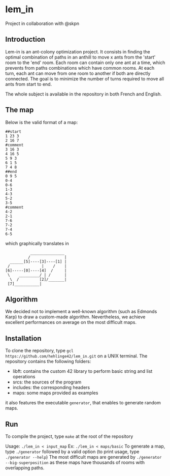 # lem_in
Project in collaboration with @skpn

## Introduction

Lem-in is an ant-colony optimization project.
It consists in finding the optimal combination of paths in an anthill to move x ants from the 'start' room to the 'end' room.
Each room can contain only one ant at a time, which prevents from paths combinations which have common rooms.
At each turn, each ant can move from one room to another if both are directly connected.
The goal is to minimize the number of turns required to move all ants from start to end.

The whole subject is available in the repository in both French and English.

## The map

Below is the valid format of a map:

`##start`<br/>
`1 23 3`<br/>
`2 16 7`<br/>
`#comment`<br/>
`3 16 3`<br/>
`4 16 5`<br/>
`5 9 3`<br/>
`6 1 5`<br/>
`7 4 8`<br/>
`##end`<br/>
`0 9 5`<br/>
`0-4`<br/>
`0-6`<br/>
`1-3`<br/>
`4-3`<br/>
`5-2`<br/>
`3-5`<br/>
`#comment`<br/>
`4-2`<br/>
`2-1`<br/>
`7-6`<br/>
`7-2`<br/>
`7-4`<br/>
`6-5`<br/>

which graphically translates in

`           _______________` <br/>
`          /               |`<br/>
`  ______[5]----[3]----[1] |`<br/>
` /              |    /    |`<br/>
`[6]-----[0]----[4]  /     |`<br/>
` \    _________/ | /      |`<br/>
`  \  /         [2]/_______|`<br/>
`  [7]___________|          `<br/> 
  
  
## Algorithm
  
We decided not to implement a well-known algorithm (such as Edmonds Karp) to draw a custom-made algorithm. Nevertheless, we achieve excellent performances on average on the most difficult maps. 
  
## Installation
  
To clone the repository, type `gcl https://github.com/hehlinge42/lem_in.git` on a UNIX terminal.
The repository contains the following folders:
- libft: contains the custom 42 library to perform basic string and list operations
- srcs: the sources of the program
- includes: the corresponding headers
- maps: some maps provided as examples

it also features the executable `generator`, that enables to generate random maps.

## Run

To compile the project, type `make` at the root of the repository

Usage: `./lem_in < input_map`
Ex: `./lem_in < maps/basic`
To generate a map, type `./generator` followed by a valid option (to print usage, type `./generator --help`)
The most difficult maps are generated by `./generator --big-superposition` as these maps have thousands of rooms with overlapping paths.
